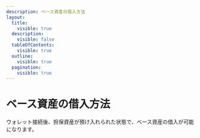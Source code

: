 ```yaml
---
description: ベース資産の借入方法
layout:
  title:
    visible: true
  description:
    visible: false
  tableOfContents:
    visible: true
  outline:
    visible: true
  pagination:
    visible: true
---
```


# ベース資産の借入方法

ウォレット接続後、担保資産が預け入れられた状態で、ベース資産の借入が可能になります。

